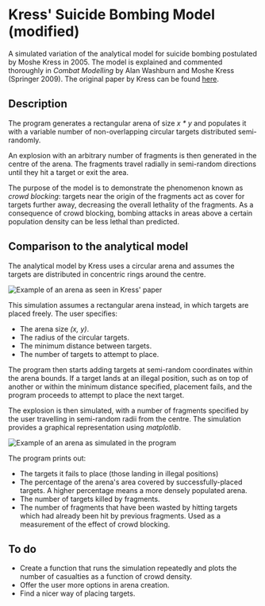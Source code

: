 # Kress' Suicide Bombing Model (modified)

A simulated variation of the analytical model for suicide bombing postulated by Moshe Kress in 2005. The model is explained and commented thoroughly in _Combat Modelling_ by Alan Washburn and Moshe Kress (Springer 2009). The original paper by Kress can be found [here](https://core.ac.uk/download/pdf/36730577.pdf).

## Description

The program generates a rectangular arena of size _x * y_ and populates it with a variable number of non-overlapping circular targets distributed semi-randomly.

An explosion with an arbitrary number of fragments is then generated in the centre of the arena. The fragments travel radially in semi-random directions until they hit a target or exit the area.

The purpose of the model is to demonstrate the phenomenon known as _crowd blocking_: targets near the origin of the fragments act as cover for targets further away, decreasing the overall lethality of the fragments. As a consequence of crowd blocking, bombing attacks in areas above a certain population density can be less lethal than predicted.

## Comparison to the analytical model

The analytical model by Kress uses a circular arena and assumes the targets are distributed in concentric rings around the centre.

![Example of an arena as seen in Kress' paper](https://github.com/doolanshire/Combat-Models/blob/master/suicidebombing/kressfig.png)

This simulation assumes a rectangular arena instead, in which targets are placed freely. The user specifies:

* The arena size _(x, y)_.
* The radius of the circular targets.
* The minimum distance between targets.
* The number of targets to attempt to place.

The program then starts adding targets at semi-random coordinates within the arena bounds. If a target lands at an illegal position, such as on top of another or within the minimum distance specified, placement fails, and the program proceeds to attempt to place the next target.

The explosion is then simulated, with a number of fragments specified by the user travelling in semi-random radii from the centre. The simulation provides a graphical representation using _matplotlib_.

![Example of an arena as simulated in the program](https://github.com/doolanshire/Combat-Models/blob/master/suicidebombing/sample.png)

The program prints out:

* The targets it fails to place (those landing in illegal positions)
* The percentage of the arena's area covered by successfully-placed targets. A higher percentage means a more densely populated arena.
* The number of targets killed by fragments.
* The number of fragments that have been wasted by hitting targets which had already been hit by previous fragments. Used as a measurement of the effect of crowd blocking.

## To do

* Create a function that runs the simulation repeatedly and plots the number of casualties as a function of crowd density.
* Offer the user more options in arena creation.
* Find a nicer way of placing targets.